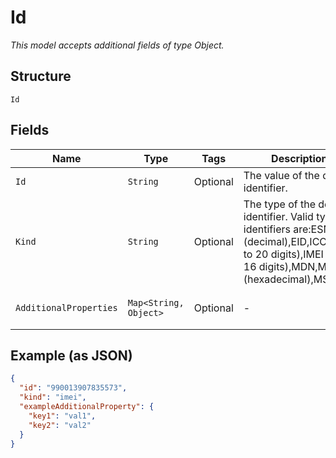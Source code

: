 
# Id

*This model accepts additional fields of type Object.*

## Structure

`Id`

## Fields

| Name | Type | Tags | Description | Getter | Setter |
|  --- | --- | --- | --- | --- | --- |
| `Id` | `String` | Optional | The value of the device identifier. | String getId() | setId(String id) |
| `Kind` | `String` | Optional | The type of the device identifier. Valid types of identifiers are:ESN (decimal),EID,ICCID (up to 20 digits),IMEI (up to 16 digits),MDN,MEID (hexadecimal),MSISDN. | String getKind() | setKind(String kind) |
| `AdditionalProperties` | `Map<String, Object>` | Optional | - | Object getAdditionalProperty(String key) | additionalProperty(String key, Object value) |

## Example (as JSON)

```json
{
  "id": "990013907835573",
  "kind": "imei",
  "exampleAdditionalProperty": {
    "key1": "val1",
    "key2": "val2"
  }
}
```

